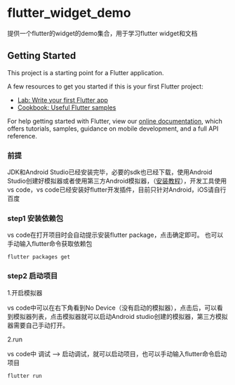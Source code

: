 # flutter_widget_demo

提供一个flutter的widget的demo集合，用于学习flutter widget和文档

## Getting Started

This project is a starting point for a Flutter application.

A few resources to get you started if this is your first Flutter project:

- [Lab: Write your first Flutter app](https://flutter.dev/docs/get-started/codelab)
- [Cookbook: Useful Flutter samples](https://flutter.dev/docs/cookbook)

For help getting started with Flutter, view our 
[online documentation](https://flutter.dev/docs), which offers tutorials, 
samples, guidance on mobile development, and a full API reference.

### 前提

JDK和Android Studio已经安装完毕，必要的sdk也已经下载，使用Android Studio创建好模拟器或者使用第三方Android模拟器，（[安装教程](https://flutterchina.club/setup-windows/)），开发工具使用vs code，vs code已经安装好flutter开发插件，目前只针对Android，iOS请自行百度

### step1 安装依赖包

vs code在打开项目时会自动提示安装flutter package，点击确定即可。
也可以手动输入flutter命令获取依赖包

```
flutter packages get
```

### step2 启动项目
1.开启模拟器

vs code中可以在右下角看到No Device（没有启动的模拟器），点击后，可以看到模拟器列表，点击模拟器就可以启动Android studio创建的模拟器，第三方模拟器需要自己手动打开。

2.run

vs code中 调试 --> 启动调试，就可以启动项目，也可以手动输入flutter命令启动项目

```
flutter run
```




